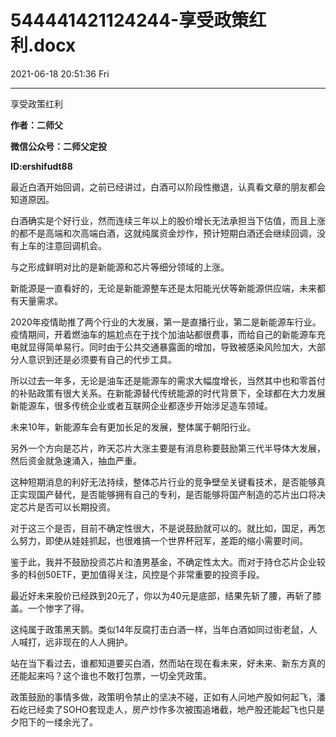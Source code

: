 # 544441421124244-享受政策红利.docx

2021-06-18 20:51:36 Fri

----

享受政策红利

__作者：二师父__

__微信公众号：二师父定投__

__ID:ershifudt88__

最近白酒开始回调，之前已经讲过，白酒可以阶段性撤退，认真看文章的朋友都会知道原因。

白酒确实是个好行业，然而连续三年以上的股价增长无法承担当下估值，而且上涨的都不是高端和次高端白酒，这就纯属资金炒作，预计短期白酒还会继续回调，没有上车的注意回调机会。

与之形成鲜明对比的是新能源和芯片等细分领域的上涨。

新能源是一直看好的，无论是新能源整车还是太阳能光伏等新能源供应端，未来都有天量需求。

2020年疫情助推了两个行业的大发展，第一是直播行业，第二是新能源车行业。疫情期间，开着燃油车的尴尬点在于找个加油站都很费事，而给自己的新能源车充电就显得简单易行。同时由于公共交通暴露面的增加，导致被感染风险加大，大部分人意识到还是必须要有自己的代步工具。

所以过去一年多，无论是油车还是能源车的需求大幅度增长，当然其中也和零首付的补贴政策有很大关系。在新能源替代传统能源的时代背景下，全球都在大力发展新能源车，很多传统企业或者互联网企业都逐步开始涉足造车领域。

未来10年，新能源车会有更加长足的发展，整体属于朝阳行业。

另外一个方向是芯片，昨天芯片大涨主要是有消息称要鼓励第三代半导体大发展，然后资金就急速涌入，抽血严重。

这种短期消息的利好无法持续，整体芯片行业的竞争壁垒关键看技术，是否能够真正实现国产替代，是否能够拥有自己的专利，是否能够将国产制造的芯片出口将决定芯片是否可以长期投资。

对于这三个是否，目前不确定性很大，不是说鼓励就可以的。就比如，国足，再怎么努力，即使从娃娃抓起，也很难搞一个世界杯冠军，差距的缩小需要时间。

鉴于此，我并不鼓励投资芯片和渣男基金，不确定性太大。而对于持仓芯片企业较多的科创50ETF，更加值得关注，风控是个非常重要的投资手段。

最近好未来股价已经跌到20元了，你以为40元是底部，结果先斩了腰，再斩了膝盖。一个惨字了得。

这纯属于政策黑天鹅。类似14年反腐打击白酒一样，当年白酒如同过街老鼠，人人喊打，远非现在的人人拥护。

站在当下看过去，谁都知道要买白酒，然而站在现在看未来，好未来、新东方真的还能起来吗？这个谁也不敢打包票，一切全凭政策。

政策鼓励的事情多做，政策明令禁止的坚决不碰，正如有人问地产股如何起飞，潘石屹已经卖了SOHO套现走人，房产炒作多次被围追堵截，地产股还能起飞也只是夕阳下的一缕余光了。

